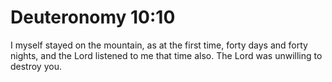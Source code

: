 # Deuteronomy 10:10

I myself stayed on the mountain, as at the first time, forty days and forty nights, and the Lord listened to me that time also. The Lord was unwilling to destroy you.
